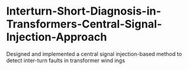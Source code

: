 # Interturn-Short-Diagnosis-in-Transformers-Central-Signal-Injection-Approach
Designed and implemented a central signal injection-based method to detect inter-turn faults in transformer wind ings
